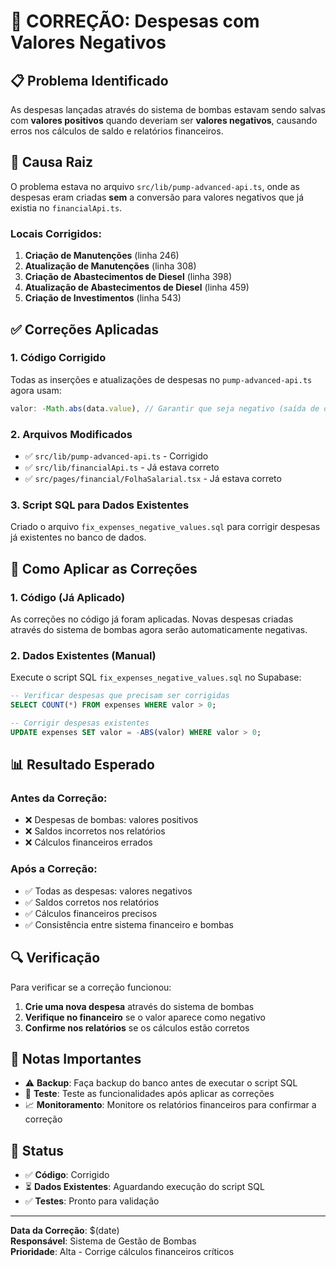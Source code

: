 # 🔧 CORREÇÃO: Despesas com Valores Negativos

## 📋 Problema Identificado

As despesas lançadas através do sistema de bombas estavam sendo salvas com **valores positivos** quando deveriam ser **valores negativos**, causando erros nos cálculos de saldo e relatórios financeiros.

## 🎯 Causa Raiz

O problema estava no arquivo `src/lib/pump-advanced-api.ts`, onde as despesas eram criadas **sem** a conversão para valores negativos que já existia no `financialApi.ts`.

### Locais Corrigidos:

1. **Criação de Manutenções** (linha 246)
2. **Atualização de Manutenções** (linha 308) 
3. **Criação de Abastecimentos de Diesel** (linha 398)
4. **Atualização de Abastecimentos de Diesel** (linha 459)
5. **Criação de Investimentos** (linha 543)

## ✅ Correções Aplicadas

### 1. Código Corrigido

Todas as inserções e atualizações de despesas no `pump-advanced-api.ts` agora usam:

```typescript
valor: -Math.abs(data.value), // Garantir que seja negativo (saída de dinheiro)
```

### 2. Arquivos Modificados

- ✅ `src/lib/pump-advanced-api.ts` - Corrigido
- ✅ `src/lib/financialApi.ts` - Já estava correto
- ✅ `src/pages/financial/FolhaSalarial.tsx` - Já estava correto

### 3. Script SQL para Dados Existentes

Criado o arquivo `fix_expenses_negative_values.sql` para corrigir despesas já existentes no banco de dados.

## 🚀 Como Aplicar as Correções

### 1. Código (Já Aplicado)
As correções no código já foram aplicadas. Novas despesas criadas através do sistema de bombas agora serão automaticamente negativas.

### 2. Dados Existentes (Manual)
Execute o script SQL `fix_expenses_negative_values.sql` no Supabase:

```sql
-- Verificar despesas que precisam ser corrigidas
SELECT COUNT(*) FROM expenses WHERE valor > 0;

-- Corrigir despesas existentes
UPDATE expenses SET valor = -ABS(valor) WHERE valor > 0;
```

## 📊 Resultado Esperado

### Antes da Correção:
- ❌ Despesas de bombas: valores positivos
- ❌ Saldos incorretos nos relatórios
- ❌ Cálculos financeiros errados

### Após a Correção:
- ✅ Todas as despesas: valores negativos
- ✅ Saldos corretos nos relatórios  
- ✅ Cálculos financeiros precisos
- ✅ Consistência entre sistema financeiro e bombas

## 🔍 Verificação

Para verificar se a correção funcionou:

1. **Crie uma nova despesa** através do sistema de bombas
2. **Verifique no financeiro** se o valor aparece como negativo
3. **Confirme nos relatórios** se os cálculos estão corretos

## 📝 Notas Importantes

- ⚠️ **Backup**: Faça backup do banco antes de executar o script SQL
- 🔄 **Teste**: Teste as funcionalidades após aplicar as correções
- 📈 **Monitoramento**: Monitore os relatórios financeiros para confirmar a correção

## 🎉 Status

- ✅ **Código**: Corrigido
- ⏳ **Dados Existentes**: Aguardando execução do script SQL
- ✅ **Testes**: Pronto para validação

---

**Data da Correção**: $(date)  
**Responsável**: Sistema de Gestão de Bombas  
**Prioridade**: Alta - Corrige cálculos financeiros críticos






